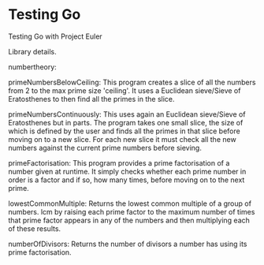 # Testing Go
Testing Go with Project Euler

Library details.

numbertheory:

primeNumbersBelowCeiling:
This program creates a slice of all the numbers from 2 to the max prime size 'ceiling'. It uses a Euclidean sieve/Sieve of Eratosthenes to then find all the primes in the slice.

primeNumbersContinuously:
This uses again an Euclidean sieve/Sieve of Eratosthenes but in parts. The program takes one small slice, the size of which is defined by the user and finds all the primes in that slice before moving on to a new slice. For each new slice it must check all the new numbers against the current prime numbers before sieving.

primeFactorisation:
This program provides a prime factorisation of a number given at runtime. It simply checks whether each prime number in order is a factor and if so, how many times, before moving on to the next prime.

lowestCommonMultiple:
Returns the lowest common multiple of a group of numbers. lcm by raising each prime factor to the maximum number of times that prime factor appears in any of the numbers and then multiplying each of these results.

numberOfDivisors:
Returns the number of divisors a number has using its prime factorisation.

